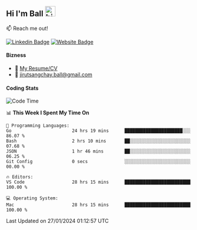 ## Hi I'm Ball <img src="https://user-images.githubusercontent.com/1303154/88677602-1635ba80-d120-11ea-84d8-d263ba5fc3c0.gif" width="28px" height="28px" alt="hi">
 
:mailbox: Reach me out!

[![Linkedin Badge](https://img.shields.io/badge/-Jirut-0e76a8?style=flat&labelColor=0e76a8&logo=linkedin&logoColor=white)](https://www.linkedin.com/in/jirut-sangchay-338370251)
[![Website Badge](https://img.shields.io/badge/Website-184aa8?logo=website&logoColor=)](https://resume-jirut.web.app)

<!-- TODO: Add last video link -->
#### Bizness
- :paperclip: [My Resume/CV](https://github.com/Jirut01/Jirut01/blob/main/resume_jirut.pdf)
- :email: jirutsangchay.ball@gmail.com

#### Coding Stats


<!--START_SECTION:waka-->
![Code Time](http://img.shields.io/badge/Code%20Time-745%20hrs%205%20mins-blue)

📊 **This Week I Spent My Time On** 

```text
💬 Programming Languages: 
Go                       24 hrs 19 mins      ██████████████████████░░░   86.07 % 
Bash                     2 hrs 10 mins       ██░░░░░░░░░░░░░░░░░░░░░░░   07.68 % 
JSON                     1 hr 46 mins        ██░░░░░░░░░░░░░░░░░░░░░░░   06.25 % 
Git Config               0 secs              ░░░░░░░░░░░░░░░░░░░░░░░░░   00.00 % 

🔥 Editors: 
VS Code                  28 hrs 15 mins      █████████████████████████   100.00 % 

💻 Operating System: 
Mac                      28 hrs 15 mins      █████████████████████████   100.00 % 
```


 Last Updated on 27/01/2024 01:12:57 UTC
<!--END_SECTION:waka-->
